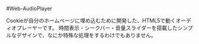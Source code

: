 #Web-AudioPlayer

Cookieが自分のホームページに埋め込むために開発した、HTML5で動くオーディオプレーヤーです。
時間表示・シークバー・音量スライダーを搭載したシンプルなデザインで、なにか特殊な処理をするわけでもありません。
